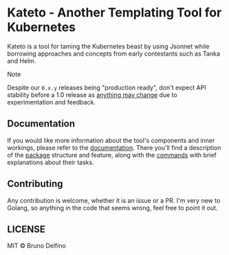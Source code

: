 # Kateto - Another Templating Tool for Kubernetes

Kateto is a tool for taming the Kubernetes beast by using Jsonnet while borrowing approaches and concepts from early contestants such as Tanka and Helm.

> [!NOTE]
> Despite our `0.x.y` releases being "production ready", don't expect API stability before a 1.0 release as [anything may change](https://semver.org/#spec-item-4) due to experimentation and feedback.

## Documentation

If you would like more information about the tool's components and inner workings, please refer to the [documentation](./docs/index.md). There you'll find a description of the [package](./docs/kcp.md) structure and feature, along with the [commands](./docs/usage.md) with brief explanations about their tasks.

## Contributing

Any contribution is welcome, whether it is an issue or a PR. I'm very new to Golang, so anything in the code that seems wrong, feel free to point it out.

## LICENSE

MIT © Bruno Delfino
